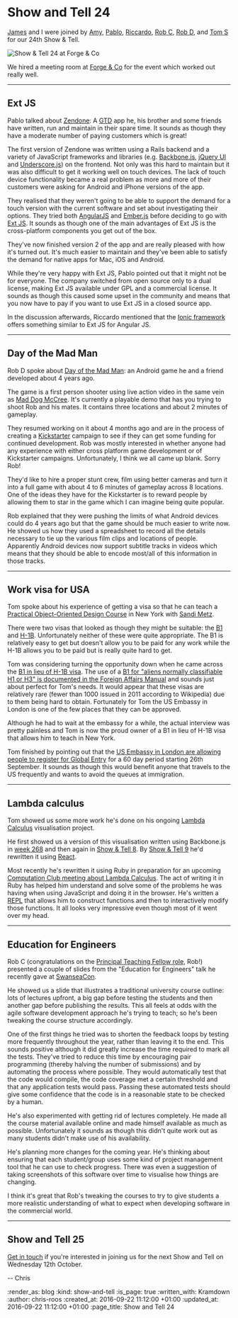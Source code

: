 Show and Tell 24
================

[James][james-mead] and I were joined by [Amy][amy-wagner], [Pablo][pablo-manrubia], [Riccardo][riccardo-cambiassi], [Rob C][rob-chatley], [Rob D][rob-dupuis], and [Tom S][tom-stuart] for our 24th Show & Tell.

![Show & Tell 24 at Forge & Co](/images/blog/2016-09-14-gfr-show-and-tell-24.jpg)

We hired a meeting room at [Forge & Co][forge-and-co] for the event which worked out really well.

[amy-wagner]: http://amyeee.com/
[forge-and-co]: http://forgeandco.co.uk/
[james-mead]: /james-mead
[pablo-manrubia]: http://pmanrubia.info/
[riccardo-cambiassi]: https://github.com/bru
[rob-chatley]: https://www.doc.ic.ac.uk/~rbc/
[rob-dupuis]: https://github.com/robd
[tom-stuart]: http://codon.com/

---

## Ext JS

Pablo talked about [Zendone][zendone]: A [GTD][gtd] app he, his brother and some friends have written, run and maintain in their spare time. It sounds as though they have a moderate number of paying customers which is great!

The first version of Zendone was written using a Rails backend and a variety of JavaScript frameworks and libraries (e.g. [Backbone.js][backbone-js], [jQuery UI][jquery-ui] and [Underscore.js][underscore-js]) on the frontend. Not only was this hard to maintain but it was also difficult to get it working well on touch devices. The lack of touch device functionality became a real problem as more and more of their customers were asking for Android and iPhone versions of the app.

They realised that they weren't going to be able to support the demand for a touch version with the current software and set about investigating their options. They tried both [AngularJS][angular-js] and [Ember.js][ember-js] before deciding to go with [Ext JS][ext-js]. It sounds as though one of the main advantages of Ext JS is the cross-platform components you get out of the box.

They've now finished version 2 of the app and are really pleased with how it's turned out. It's much easier to maintain and they've been able to satisfy the demand for native apps for Mac, iOS and Android.

While they're very happy with Ext JS, Pablo pointed out that it might not be for everyone. The company switched from open source only to a dual license, making Ext JS available under GPL and a commercial license. It sounds as though this caused some upset in the community and means that you now have to pay if you want to use Ext JS in a closed source app.

In the discussion afterwards, Riccardo mentioned that the [Ionic framework][ionic] offers something similar to Ext JS for Angular JS.

[angular-js]: https://angularjs.org/
[backbone-js]: http://backbonejs.org/
[ember-js]: http://emberjs.com/
[ext-js]: https://www.sencha.com/products/extjs/#overview
[gtd]: https://en.wikipedia.org/wiki/Getting_Things_Done
[ionic]: http://ionicframework.com/
[jquery-ui]: https://jqueryui.com/
[underscore-js]: http://underscorejs.org/
[zendone]: https://www.zendone.com/

---

## Day of the Mad Man

Rob D spoke about [Day of the Mad Man][day-of-the-mad-man]: an Android game he and a friend developed about 4 years ago.

The game is a first person shooter using live action video in the same vein as [Mad Dog McCree][mad-dog-mcree]. It's currently a playable demo that has you trying to shoot Rob and his mates. It contains three locations and about 2 minutes of gameplay.

They resumed working on it about 4 months ago and are in the process of creating a [Kickstarter][kickstarter] campaign to see if they can get some funding for continued development. Rob was mostly interested in whether anyone had any experience with either cross platform game development or of Kickstarter campaigns. Unfortunately, I think we all came up blank. Sorry Rob!

They'd like to hire a proper stunt crew, film using better cameras and turn it into a full game with about 4 to 6 minutes of gameplay across 8 locations. One of the ideas they have for the Kickstarter is to reward people by allowing them to star in the game which I can imagine being quite popular.

Rob explained that they were pushing the limits of what Android devices could do 4 years ago but that the game should be much easier to write now. He showed us how they used a spreadsheet to record all the details necessary to tie up the various film clips and locations of people. Apparently Android devices now support subtitle tracks in videos which means that they should be able to encode most/all of this information in those tracks.

[day-of-the-mad-man]: https://dayofthemadman.com/
[kickstarter]: https://www.kickstarter.com/
[mad-dog-mcree]: https://en.wikipedia.org/wiki/Mad_Dog_McCree

---

## Work visa for USA

Tom spoke about his experience of getting a visa so that he can teach a [Practical Object-Oriented Design Course][pood-course] in New York with [Sandi Metz][sandi-metz].

There were two visas that looked as though they might be suitable: the [B1][b1-visa] and [H-1B][h1b-visa]. Unfortunately neither of these were quite appropriate. The B1 is relatively easy to get but doesn't allow you to be paid for any work while the H-1B allows you to be paid but is really quite hard to get.

Tom was considering turning the opportunity down when he came across the [B1 in lieu of H-1B visa][b-in-lieu-of-other-visa]. The use of a [B1 for "aliens normally classifiable H1 or H3" is documented in the Foreign Affairs Manual][fam-402-2-5] and sounds just about perfect for Tom's needs. It would appear that these visas are relatively rare (fewer than 1000 issued in 2011 according to Wikipedia) due to them being hard to obtain. Fortunately for Tom the US Embassy in London is one of the few places that they can be approved.

Although he had to wait at the embassy for a while, the actual interview was pretty painless and Tom is now the proud owner of a B1 in lieu of H-1B visa that allows him to teach in New York.

Tom finished by pointing out that the [US Embassy in London are allowing people to register for Global Entry][us-embassy-global-entry] for a 60 day period starting 26th September. It sounds as though this would benefit anyone that travels to the US frequently and wants to avoid the queues at immigration.

[b-in-lieu-of-other-visa]: https://en.wikipedia.org/wiki/B_visa_in_lieu_of_other_visas
[b1-visa]: https://en.wikipedia.org/wiki/B_visa
[h1b-visa]: https://en.wikipedia.org/wiki/H-1B_visa
[fam-402-2-5]: https://fam.state.gov/FAM/09FAM/09FAM040202.html#M402_2_5_F
[pood-course]: http://www.sandimetz.com/courses
[sandi-metz]: http://www.sandimetz.com/
[us-embassy-global-entry]: https://uk.usembassy.gov/global-entry-enrollment-center-top-open-in-london/

---

## Lambda calculus

Tom showed us some more work he's done on his ongoing [Lambda Calculus][lambda-calculus] visualisation project.

He first showed us a version of this visualisation written using Backbone.js  in [week 268][week-268] and then again in [Show & Tell 8][show-and-tell-8-lambda-calculus]. By [Show & Tell 9][show-and-tell-9-lambda-calculus] he'd rewritten it using [React][react].

Most recently he's rewritten it using Ruby in preparation for an upcoming [Computation Club meeting about Lambda Calculus][computation-club-lambda-calculus]. The act of writing it in Ruby has helped him understand and solve some of the problems he was having when using JavaScript and doing it in the browser. He's written a [REPL][repl] that allows him to construct functions and then to interactively modify those functions. It all looks very impressive even though most of it went over my head.

[computation-club-lambda-calculus]: http://lanyrd.com/2016/london-computation-club-lambda-calculus/
[lambda-calculus]: https://en.wikipedia.org/wiki/Lambda_calculus
[react]: https://facebook.github.io/react/
[repl]: https://en.wikipedia.org/wiki/Read%E2%80%93eval%E2%80%93print_loop
[show-and-tell-8-lambda-calculus]: /show-and-tell-8#lambda-calculus
[show-and-tell-9-lambda-calculus]: /show-and-tell-9#lambda-calculus
[week-268]: /week-268

---

## Education for Engineers

Rob C (congratulations on the [Principal Teaching Fellow role][rob-c-new-job], Rob!) presented a couple of slides from the "Education for Engineers" talk he recently gave at [SwanseaCon][swansea-con].

He showed us a slide that illustrates a traditional university course outline: lots of lectures upfront, a big gap before testing the students and then another gap before publishing the results. This all feels at odds with the agile software development approach he's trying to teach; so he's been tweaking the course structure accordingly.

One of the first things he tried was to shorten the feedback loops by testing more frequently throughout the year, rather than leaving it to the end. This sounds positive although it did greatly increase the time required to mark all the tests. They've tried to reduce this time by encouraging pair programming (thereby halving the number of submissions) and by automating the process where possible. They would automatically test that the code would compile, the code coverage met a certain threshold and that any application tests would pass. Passing these automated tests should give some confidence that the code is in a reasonable state to be checked by a human.

He's also experimented with getting rid of lectures completely. He made all the course material available online and made himself available as much as possible. Unfortunately it sounds as though this didn't quite work out as many students didn't make use of his availability.

He's planning more changes for the coming year. He's thinking about ensuring that each student/group uses some kind of project management tool that he can use to check progress. There was even a suggestion of taking screenshots of this software over time to visualise how things are changing.

I think it's great that Rob's tweaking the courses to try to give students a more realistic understanding of what to expect when developing software in the commercial world.

[rob-c-new-job]: https://medium.com/@rchatley/new-academic-year-new-job-c13c21a0856#.xcvotpc7r
[swansea-con]: http://swanseacon.co.uk/

---

## Show and Tell 25

[Get in touch][contact] if you're interested in joining us for the next Show and Tell on Wednesday 12th October.

-- Chris

[contact]: /contact

:render_as: blog
:kind: show-and-tell
:is_page: true
:written_with: Kramdown
:author: chris-roos
:created_at: 2016-09-22 11:12:00 +01:00
:updated_at: 2016-09-22 11:12:00 +01:00
:page_title: Show and Tell 24
